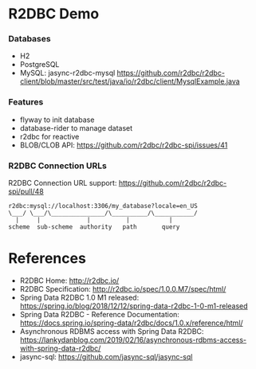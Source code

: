 R2DBC Demo
==========

### Databases

* H2
* PostgreSQL
* MySQL: jasync-r2dbc-mysql  https://github.com/r2dbc/r2dbc-client/blob/master/src/test/java/io/r2dbc/client/MysqlExample.java

### Features

* flyway to init database
* database-rider to manage dataset
* r2dbc for reactive
* BLOB/CLOB API: https://github.com/r2dbc/r2dbc-spi/issues/41

### R2DBC Connection URLs

R2DBC Connection URL support: https://github.com/r2dbc/r2dbc-spi/pull/48

```
r2dbc:mysql://localhost:3306/my_database?locale=en_US
\___/ \___/\_______________/\__________/\___________/
  |     |             |          |           |
scheme  sub-scheme  authority   path       query
```

# References

* R2DBC Home: http://r2dbc.io/
* R2DBC Specification: http://r2dbc.io/spec/1.0.0.M7/spec/html/
* Spring Data R2DBC 1.0 M1 released: https://spring.io/blog/2018/12/12/spring-data-r2dbc-1-0-m1-released
* Spring Data R2DBC - Reference Documentation: https://docs.spring.io/spring-data/r2dbc/docs/1.0.x/reference/html/
* Asynchronous RDBMS access with Spring Data R2DBC: https://lankydanblog.com/2019/02/16/asynchronous-rdbms-access-with-spring-data-r2dbc/
* jasync-sql: https://github.com/jasync-sql/jasync-sql
